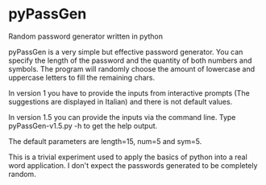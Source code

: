 # pyPassGen
Random password generator written in python

pyPassGen is a very simple but effective password generator. You can specify the length of the password and the quantity of both numbers and symbols. The program will randomly choose the amount of lowercase and uppercase letters to fill the remaining chars.

In version 1 you have to provide the inputs from interactive prompts (The suggestions are displayed in Italian) and there is not default values.

In version 1.5 you can provide the inputs via the command line. Type pyPassGen-v1.5.py -h to get the help output.

The default parameters are length=15, num=5 and sym=5.

This is a trivial experiment used to apply the basics of python into a real word application. I don't expect the passwords generated to be completely random.
